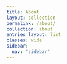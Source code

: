 ```yaml
---
title: About
layout: collection
permalink: /about/
collection: about
entries_layout: list
classes: wide
sidebar:
  nav: "sidebar"
---
```

